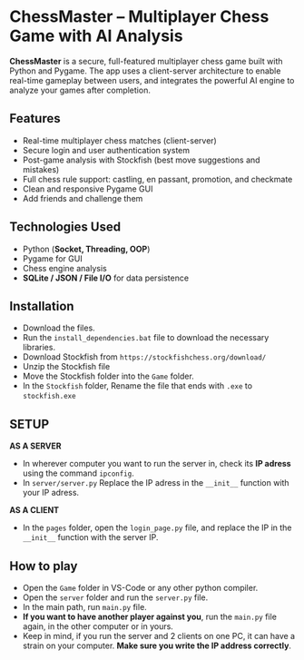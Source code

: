# ChessMaster – Multiplayer Chess Game with AI Analysis

**ChessMaster** is a secure, full-featured multiplayer chess game built with Python and Pygame. The app uses a client-server architecture to enable real-time gameplay between users, and integrates the powerful AI engine to analyze your games after completion.

##  Features

-  Real-time multiplayer chess matches (client-server)
-  Secure login and user authentication system
-  Post-game analysis with Stockfish (best move suggestions and mistakes)
-  Full chess rule support: castling, en passant, promotion, and checkmate
-  Clean and responsive Pygame GUI
-  Add friends and challenge them

## Technologies Used

- Python (**Socket, Threading, OOP**)
- Pygame for GUI
- Chess engine analysis
- **SQLite / JSON / File I/O** for data persistence


## Installation

- Download the files.
- Run the `install_dependencies.bat` file to download the necessary libraries.
- Download Stockfish from `https://stockfishchess.org/download/`
- Unzip the Stockfish file
- Move the Stockfish folder into the `Game` folder.
- In the `Stockfish` folder, Rename the file that ends with `.exe` to `stockfish.exe`

## SETUP
  **AS A SERVER** 
  - In wherever computer you want to run the server in,
    check its **IP adress** using the command `ipconfig`.
  - In `server/server.py` Replace the IP adress in the `__init__` function with your IP adress.

  **AS A CLIENT**
  - In the `pages` folder, open the `login_page.py` file, and replace the IP in the `__init__` function with the server IP.


## How to play
- Open the `Game` folder in VS-Code or any other python compiler.
- Open the `server` folder and run the `server.py` file.
- In the main path, run `main.py` file.
- **If you want to have another player against you**, run the `main.py` file again, in the other computer or in yours.
- Keep in mind, if you run the server and 2 clients on one PC, it can have a strain on your computer.
  **Make sure you write the IP address correctly**.




